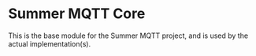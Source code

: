 # Summer MQTT Core

This is the base module for the Summer MQTT project, and is used by the actual implementation(s).